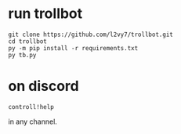 # run trollbot
```
git clone https://github.com/l2vy7/trollbot.git
cd trollbot
py -m pip install -r requirements.txt
py tb.py
```

# on discord
```
controll!help
```

in any channel.

